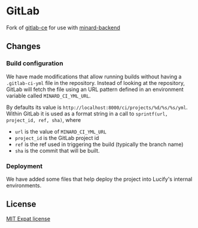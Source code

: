 # GitLab

Fork of [gitlab-ce](https://gitlab.com/gitlab-org/gitlab-ce/) for
use with [minard-backend](https://github.com/lucified/minard-backend)

## Changes

### Build configuration

We have made modifications that allow running builds without
having a `.gitlab-ci-yml` file in the repository. Instead of looking
at the repository, GitLab will fetch the file using an URL pattern
defined in an environment variable called `MINARD_CI_YML_URL`.

By defaults its value is `http://localhost:8000/ci/projects/%d/%s/%s/yml`.
Within GitLab it is used as a format string in a
call to `sprintf(url, project_id, ref, sha)`, where
- `url` is the value of `MINARD_CI_YML_URL`
- `project_id` is the GitLab project id
- `ref` is the ref used in triggering the build (typically the branch name)
- `sha` is the commit that will be built.

### Deployment

We have added some files that help deploy the project
into Lucify's internal environments.

## License

[MIT Expat license](LICENSE)

